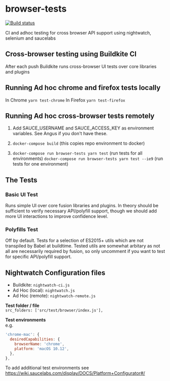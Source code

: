 # browser-tests

[![Build status](https://badge.buildkite.com/97cbb370d16a1aa622bc2d8c3475b887475be2710f0370fab9.svg?branch=master)](https://buildkite.com/uberopensource/browser-tests)

CI and adhoc testing for cross browser API support using nightwatch, selenium and saucelabs

## Cross-browser testing using Buildkite CI

After each push Buildkite runs cross-browser UI tests over core libraries and plugins

## Running Ad hoc chrome and firefox tests locally

In Chrome
`yarn test-chrome`
In Firefox
`yarn test-firefox`

## Running Ad hoc cross-browser tests remotely

1. Add SAUCE\_USERNAME and SAUCE\_ACCESS_KEY as environment variables. See Angus if you don't have these.

2. `docker-compose build` (this copies repo environment to docker)

3. `docker-compose run browser-tests yarn test` (run tests for all environments)
`docker-compose run browser-tests yarn test --ie9` (run tests for one environment)

## The Tests

### Basic UI Test
Runs simple UI over core fusion libraries and plugins. In theory should be sufficient to verify necessary API/polyfill support, though we should add more UI interactions to improve confidence level.

### Polyfills Test
Off by default. Tests for a selection of ES2015+ utils which are not transpiled by Babel at buildtime. Tested utils are somewhat arbitary as not all are necessarily required by fusion, so only uncomment if you want to test for specific API/polyfill support.


## Nightwatch Configuration files
* Buildkite: `nightwatch-ci.js`
* Ad Hoc (local): `nightwatch.js`
* Ad Hoc (remote): `nightwatch-remote.js`

**Test folder / file**\
`src_folders: ['src/test/browser/index.js'],`

**Test environments**\
e.g.
```js
'chrome-mac': {
  desiredCapabilities: {
    browserName: 'chrome',
    platform: 'macOS 10.12',
  },
},
```

To add additional test environments see https://wiki.saucelabs.com/display/DOCS/Platform+Configurator#/

